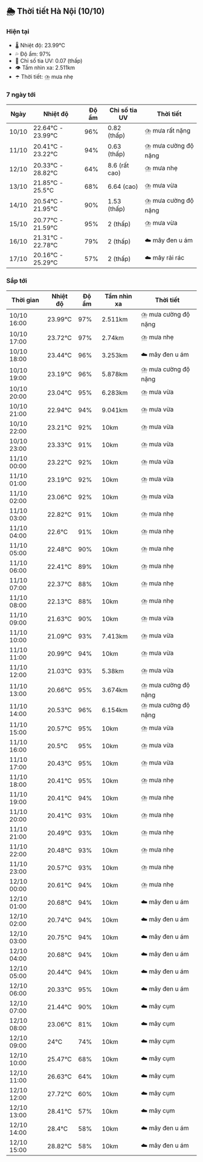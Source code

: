 ## 🌦️ Thời tiết Hà Nội (10/10)

### Hiện tại

- 🌡️ Nhiệt độ: 23.99℃
- 💦 Độ ẩm: 97%
- 🌟 Chỉ số tia UV: 0.07 (thấp)
- 👁️ Tầm nhìn xa: 2.511km
- ☂️ Thời tiết: ⛈️ mưa nhẹ

### 7 ngày tới

| Ngày | Nhiệt độ | Độ ẩm | Chỉ số tia UV | Thời tiết |
| --- | --- | --- | --- | --- |
| 10/10 | 22.64℃ - 23.99℃ | 96% | 0.82 (thấp) | ⛈️ mưa rất nặng |
| 11/10 | 20.41℃ - 23.22℃ | 94% | 0.63 (thấp) | ⛈️ mưa cường độ nặng |
| 12/10 | 20.33℃ - 28.82℃ | 64% | 8.6 (rất cao) | ⛈️ mưa nhẹ |
| 13/10 | 21.85℃ - 25.5℃ | 68% | 6.64 (cao) | ⛈️ mưa vừa |
| 14/10 | 20.54℃ - 21.95℃ | 90% | 1.53 (thấp) | ⛈️ mưa cường độ nặng |
| 15/10 | 20.77℃ - 21.59℃ | 95% | 2 (thấp) | ⛈️ mưa vừa |
| 16/10 | 21.31℃ - 22.78℃ | 79% | 2 (thấp) | ☁️ mây đen u ám |
| 17/10 | 20.16℃ - 25.29℃ | 57% | 2 (thấp) | ☁️ mây rải rác |

### Sắp tới

| Thời gian | Nhiệt độ | Độ ẩm | Tầm nhìn xa | Thời tiết |
| --- | --- | --- | --- | --- |
| 10/10 16:00 | 23.99℃ | 97% | 2.511km | ⛈️ mưa cường độ nặng |
| 10/10 17:00 | 23.72℃ | 97% | 2.74km | ⛈️ mưa nhẹ |
| 10/10 18:00 | 23.44℃ | 96% | 3.253km | ☁️ mây đen u ám |
| 10/10 19:00 | 23.19℃ | 96% | 5.878km | ⛈️ mưa cường độ nặng |
| 10/10 20:00 | 23.04℃ | 95% | 6.283km | ⛈️ mưa vừa |
| 10/10 21:00 | 22.94℃ | 94% | 9.041km | ⛈️ mưa vừa |
| 10/10 22:00 | 23.21℃ | 92% | 10km | ⛈️ mưa vừa |
| 10/10 23:00 | 23.33℃ | 91% | 10km | ⛈️ mưa vừa |
| 11/10 00:00 | 23.22℃ | 92% | 10km | ⛈️ mưa vừa |
| 11/10 01:00 | 23.19℃ | 92% | 10km | ⛈️ mưa vừa |
| 11/10 02:00 | 23.06℃ | 92% | 10km | ⛈️ mưa vừa |
| 11/10 03:00 | 22.82℃ | 91% | 10km | ⛈️ mưa nhẹ |
| 11/10 04:00 | 22.6℃ | 91% | 10km | ⛈️ mưa nhẹ |
| 11/10 05:00 | 22.48℃ | 90% | 10km | ⛈️ mưa nhẹ |
| 11/10 06:00 | 22.41℃ | 89% | 10km | ⛈️ mưa nhẹ |
| 11/10 07:00 | 22.37℃ | 88% | 10km | ⛈️ mưa nhẹ |
| 11/10 08:00 | 22.13℃ | 88% | 10km | ⛈️ mưa nhẹ |
| 11/10 09:00 | 21.63℃ | 90% | 10km | ⛈️ mưa vừa |
| 11/10 10:00 | 21.09℃ | 93% | 7.413km | ⛈️ mưa vừa |
| 11/10 11:00 | 20.99℃ | 94% | 10km | ⛈️ mưa vừa |
| 11/10 12:00 | 21.03℃ | 93% | 5.38km | ⛈️ mưa vừa |
| 11/10 13:00 | 20.66℃ | 95% | 3.674km | ⛈️ mưa cường độ nặng |
| 11/10 14:00 | 20.53℃ | 96% | 6.154km | ⛈️ mưa cường độ nặng |
| 11/10 15:00 | 20.57℃ | 95% | 10km | ⛈️ mưa vừa |
| 11/10 16:00 | 20.5℃ | 95% | 10km | ⛈️ mưa vừa |
| 11/10 17:00 | 20.43℃ | 95% | 10km | ⛈️ mưa vừa |
| 11/10 18:00 | 20.41℃ | 95% | 10km | ⛈️ mưa nhẹ |
| 11/10 19:00 | 20.41℃ | 94% | 10km | ⛈️ mưa nhẹ |
| 11/10 20:00 | 20.41℃ | 93% | 10km | ⛈️ mưa nhẹ |
| 11/10 21:00 | 20.49℃ | 93% | 10km | ⛈️ mưa nhẹ |
| 11/10 22:00 | 20.48℃ | 93% | 10km | ⛈️ mưa nhẹ |
| 11/10 23:00 | 20.57℃ | 93% | 10km | ⛈️ mưa nhẹ |
| 12/10 00:00 | 20.61℃ | 94% | 10km | ⛈️ mưa nhẹ |
| 12/10 01:00 | 20.68℃ | 94% | 10km | ☁️ mây đen u ám |
| 12/10 02:00 | 20.74℃ | 94% | 10km | ☁️ mây đen u ám |
| 12/10 03:00 | 20.75℃ | 94% | 10km | ☁️ mây đen u ám |
| 12/10 04:00 | 20.68℃ | 94% | 10km | ☁️ mây đen u ám |
| 12/10 05:00 | 20.44℃ | 94% | 10km | ☁️ mây đen u ám |
| 12/10 06:00 | 20.33℃ | 95% | 10km | ☁️ mây đen u ám |
| 12/10 07:00 | 21.44℃ | 90% | 10km | ☁️ mây cụm |
| 12/10 08:00 | 23.06℃ | 81% | 10km | ☁️ mây cụm |
| 12/10 09:00 | 24℃ | 74% | 10km | ☁️ mây cụm |
| 12/10 10:00 | 25.47℃ | 68% | 10km | ☁️ mây cụm |
| 12/10 11:00 | 26.63℃ | 64% | 10km | ☁️ mây cụm |
| 12/10 12:00 | 27.72℃ | 60% | 10km | ☁️ mây cụm |
| 12/10 13:00 | 28.41℃ | 57% | 10km | ☁️ mây cụm |
| 12/10 14:00 | 28.4℃ | 58% | 10km | ☁️ mây đen u ám |
| 12/10 15:00 | 28.82℃ | 58% | 10km | ☁️ mây đen u ám |
